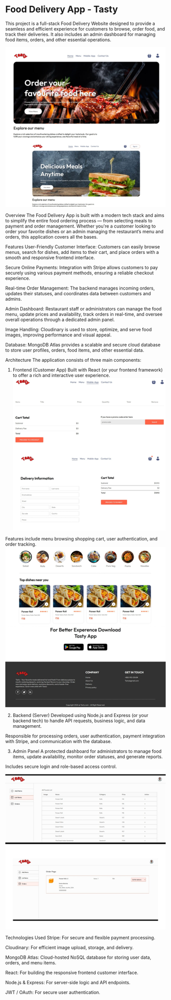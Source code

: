 # Food Delivery App - Tasty

This project is a full-stack Food Delivery Website designed to provide a seamless and efficient experience for customers to browse, order food, and track their deliveries. It also includes an admin dashboard for managing food items, orders, and other essential operations.

![Main Home](Docs/Screenshots/main.jpeg)

Overview
The Food Delivery App is built with a modern tech stack and aims to simplify the entire food ordering process — from selecting meals to payment and order management. Whether you're a customer looking to order your favorite dishes or an admin managing the restaurant’s menu and orders, this application covers all the bases.

Features
User-Friendly Customer Interface:
Customers can easily browse menus, search for dishes, add items to their cart, and place orders with a smooth and responsive frontend interface.

Secure Online Payments:
Integration with Stripe allows customers to pay securely using various payment methods, ensuring a reliable checkout experience.

Real-time Order Management:
The backend manages incoming orders, updates their statuses, and coordinates data between customers and admins.

Admin Dashboard:
Restaurant staff or administrators can manage the food menu, update prices and availability, track orders in real-time, and oversee overall operations through a dedicated admin panel.

Image Handling:
Cloudinary is used to store, optimize, and serve food images, improving performance and visual appeal.

Database:
MongoDB Atlas provides a scalable and secure cloud database to store user profiles, orders, food items, and other essential data.

Architecture
The application consists of three main components:

1. Frontend (Customer App)
Built with React (or your frontend framework) to offer a rich and interactive user experience.
![Frontend Home](Docs/Screenshots/cart.jpeg)

Features include menu browsing shopping cart, user authentication, and order tracking.
![Cart](Docs/Screenshots/dish.jpeg)

2. Backend (Server)
Developed using Node.js and Express (or your backend tech) to handle API requests, business logic, and data management.

Responsible for processing orders, user authentication, payment integration with Stripe, and communication with the database.

3. Admin Panel
A protected dashboard for administrators to manage food items, update availability, monitor order statuses, and generate reports.

Includes secure login and role-based access control.
![Admin Panel](Docs/Screenshots/admin.jpeg)

Technologies Used
Stripe: For secure and flexible payment processing.

Cloudinary: For efficient image upload, storage, and delivery.

MongoDB Atlas: Cloud-hosted NoSQL database for storing user data, orders, and menu items.

React: For building the responsive frontend customer interface.

Node.js & Express: For server-side logic and API endpoints.

JWT / OAuth: For secure user authentication.
